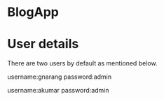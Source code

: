 # BlogApp
# User details
There are two users by default as mentioned below.

username:gnarang
password:admin

username:akumar
password:admin
